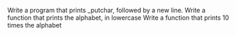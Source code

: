 Write a program that prints _putchar, followed by a new line.
Write a function that prints the alphabet, in lowercase
Write a function that prints 10 times the alphabet

